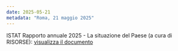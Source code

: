 ```yaml
---
date: 2025-05-21
metadata: "Roma, 21 maggio 2025"
---
```


ISTAT Rapporto annuale 2025 - La situazione del Paese (a cura di RISORSE): <a href="/assets/2025-05-21-istat-2025.pdf" target="_blank">visualizza il documento</a>
